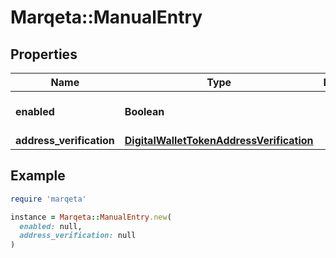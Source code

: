# Marqeta::ManualEntry

## Properties

| Name | Type | Description | Notes |
| ---- | ---- | ----------- | ----- |
| **enabled** | **Boolean** |  | [optional][default to false] |
| **address_verification** | [**DigitalWalletTokenAddressVerification**](DigitalWalletTokenAddressVerification.md) |  | [optional] |

## Example

```ruby
require 'marqeta'

instance = Marqeta::ManualEntry.new(
  enabled: null,
  address_verification: null
)
```

